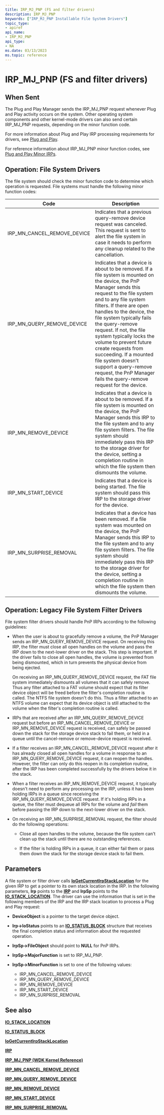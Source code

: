 ```yaml
---
title: IRP_MJ_PNP (FS and filter drivers)
description: IRP_MJ_PNP
keywords: ["IRP_MJ_PNP Installable File System Drivers"]
topic_type:
- apiref
api_name:
- IRP_MJ_PNP
api_type:
- NA
ms.date: 03/13/2023
ms.topic: reference
---
```


# IRP_MJ_PNP (FS and filter drivers)

## When Sent

The Plug and Play Manager sends the IRP_MJ_PNP request whenever Plug and Play activity occurs on the system. Other operating system components and other kernel-mode drivers can also send certain IRP_MJ_PNP requests, depending on the minor function code.

For more information about Plug and Play IRP processing requirements for drivers, see [Plug and Play](../kernel/introduction-to-plug-and-play.md).

For reference information about IRP_MJ_PNP minor function codes, see [Plug and Play Minor IRPs](../kernel/plug-and-play-minor-irps.md).

## Operation: File System Drivers

The file system should check the minor function code to determine which operation is requested. File systems must handle the following minor function codes:

| Code | Description |
| ---- | ----------- |
| IRP_MN_CANCEL_REMOVE_DEVICE | Indicates that a previous query-remove device request was canceled. This request is sent to alert the file system in case it needs to perform any cleanup related to the cancellation. |
| IRP_MN_QUERY_REMOVE_DEVICE | Indicates that a device is about to be removed. If a file system is mounted on the device, the PnP Manager sends this request to the file system and to any file system filters. If there are open handles to the device, the file system typically fails the query-remove request. If not, the file system typically locks the volume to prevent future create requests from succeeding. If a mounted file system doesn't support a query-remove request, the PnP Manager fails the query-remove request for the device. |
| IRP_MN_REMOVE_DEVICE | Indicates that a device is about to be removed. If a file system is mounted on the device, the PnP Manager sends this IRP to the file system and to any file system filters. The file system should immediately pass this IRP to the storage driver for the device, setting a completion routine in which the file system then dismounts the volume. |
| IRP_MN_START_DEVICE | Indicates that a device is being started. The file system should pass this IRP to the storage driver for the device. |
| IRP_MN_SURPRISE_REMOVAL | Indicates that a device has been removed. If a file system was mounted on the device, the PnP Manager sends this IRP to the file system and to any file system filters. The file system should immediately pass this IRP to the storage driver for the device, setting a completion routine in which the file system then dismounts the volume. |

## Operation: Legacy File System Filter Drivers

File system filter drivers should handle PnP IRPs according to the following guidelines:

- When the user is about to gracefully remove a volume, the PnP Manager sends an IRP_MN_QUERY_REMOVE_DEVICE request. On receiving this IRP, the filter must close all open handles on the volume and pass the IRP down to the next-lower driver on the stack. This step is important. If the driver fails to close all open handles, the volume is prevented from being dismounted, which in turn prevents the physical device from being ejected.

  On receiving an IRP_MN_QUERY_REMOVE_DEVICE request, the FAT file system immediately dismounts all volumes that it can safely remove. Thus any filter attached to a FAT volume should expect that its filter device object will be freed before the filter's completion routine is called. The NTFS file system doesn't do this. Thus a filter attached to an NTFS volume can expect that its device object is still attached to the volume when the filter's completion routine is called.

- IRPs that are received after an IRP_MN_QUERY_REMOVE_DEVICE request but before an IRP_MN_CANCEL_REMOVE_DEVICE or IRP_MN_REMOVE_DEVICE request is received, can safely be passed down the stack for the storage device stack to fail them, or held in a queue until the cancel-remove or remove-device request is received.

- If a filter receives an IRP_MN_CANCEL_REMOVE_DEVICE request after it has already closed all open handles for a volume in response to an IRP_MN_QUERY_REMOVE_DEVICE request, it can reopen the handles. However, the filter can only do this reopen in its completion routine, after the IRP has been completed successfully by the drivers below it in the stack.

- When a filter receives an IRP_MN_REMOVE_DEVICE request, it typically doesn't need to perform any processing on the IRP, unless it has been holding IRPs in a queue since receiving the IRP_MN_QUERY_REMOVE_DEVICE request. If it's holding IRPs in a queue, the filter must dequeue all IRPs for the volume and *fail* them before passing the IRP down to the next-lower driver on the stack.

- On receiving an IRP_MN_SURPRISE_REMOVAL request, the filter should do the following operations:

  - Close all open handles to the volume, because the file system can't clean up the stack until there are no outstanding references.

  - If the filter is holding IRPs in a queue, it can either fail them or pass them down the stack for the storage device stack to fail them.

## Parameters

A file system or filter driver calls [**IoGetCurrentIrpStackLocation**](/windows-hardware/drivers/ddi/wdm/nf-wdm-iogetcurrentirpstacklocation) for the given IRP to get a pointer to its own stack location in the IRP. In the following parameters, **Irp** points to the [**IRP**](/windows-hardware/drivers/ddi/wdm/ns-wdm-_irp) and **IrpSp** points to the [**IO_STACK_LOCATION**](/windows-hardware/drivers/ddi/wdm/ns-wdm-_io_stack_location). The driver can use the information that is set in the following members of the IRP and the IRP stack location to process a Plug and Play request:

- **DeviceObject** is a pointer to the target device object.

- **Irp->IoStatus** points to an [**IO_STATUS_BLOCK**](/windows-hardware/drivers/ddi/wdm/ns-wdm-_io_status_block) structure that receives the final completion status and information about the requested operation.

- **IrpSp->FileObject** should point to **NULL** for PnP IRPs.

- **IrpSp->MajorFunction** is set to IRP_MJ_PNP.

- **IrpSp->MinorFunction** is set to one of the following values:

  - IRP_MN_CANCEL_REMOVE_DEVICE
  - IRP_MN_QUERY_REMOVE_DEVICE
  - IRP_MN_REMOVE_DEVICE
  - IRP_MN_START_DEVICE
  - IRP_MN_SURPRISE_REMOVAL

## See also

[**IO_STACK_LOCATION**](/windows-hardware/drivers/ddi/wdm/ns-wdm-_io_stack_location)

[**IO_STATUS_BLOCK**](/windows-hardware/drivers/ddi/wdm/ns-wdm-_io_status_block)

[**IoGetCurrentIrpStackLocation**](/windows-hardware/drivers/ddi/wdm/nf-wdm-iogetcurrentirpstacklocation)

[**IRP**](/windows-hardware/drivers/ddi/wdm/ns-wdm-_irp)

[**IRP_MJ_PNP (WDK Kernel Reference)**](../kernel/irp-mj-pnp.md)

[**IRP_MN_CANCEL_REMOVE_DEVICE**](../kernel/irp-mn-cancel-remove-device.md)

[**IRP_MN_QUERY_REMOVE_DEVICE**](../kernel/irp-mn-query-remove-device.md)

[**IRP_MN_REMOVE_DEVICE**](../kernel/irp-mn-remove-device.md)

[**IRP_MN_START_DEVICE**](../kernel/irp-mn-start-device.md)

[**IRP_MN_SURPRISE_REMOVAL**](../kernel/irp-mn-surprise-removal.md)
